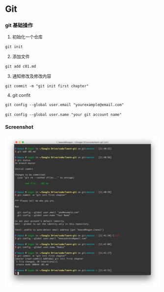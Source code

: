 # Git

### git 基础操作

1. 初始化一个仓库

```
git init
```

2. 添加文件

```
git add c01.md
```

3. 通知修改及修改内容

```
git commit -m "git init first chapter"
```

4. git confit

```
git config --global user.email "yourexample@email.com"

git config --global user.name "your git account name"

```

### Screenshot

![](./screenshot/git-add.png)